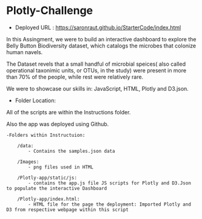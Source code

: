 # Plotly-Challenge


 * Deployed URL : 
 https://saronraut.github.io/StarterCode/index.html
 

 In this Assingment, we were to build an interactive dashboard to explore the Belly Button Biodiversity dataset, which catalogs the microbes that colonize human navels.

 The Dataset revels that a small handful of microbial speices( also called operational taxonimic units, or OTUs, in the study) were present in more than 70% of the people, while rest were relatively rare.

 
 We were to showcase our skills in: JavaScript, HTML, Plotly and D3.json.

* Folder Location:

All of the scripts are within the Instructions folder. 

Also the app was deployed using Github.


    -Folders within Instructuion: 

        /data:
            - Contains the samples.json data

        /Images: 
            - png files used in HTML

        /Plotly-app/static/js:
            - contains the app.js file JS scripts for Plotly and D3.Json to populate the interactive Dashboard

        /Plotly-app/index.html:
            - HTML file for the page the deployment: Imported Plotly and D3 from respective webpage within this script
        
        
